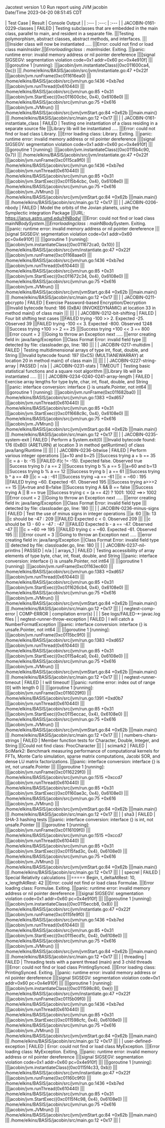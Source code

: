 Jacotest version 1.0
Run report using JVM jacobin
<br>Date/Time 2023-04-20 08:51:45 CDT
<br>
<br>
| Test Case | Result | Console Output |
| :--- | :---: | :--- |
| JACOBIN-0161-0229-classes | FAILED | Testing subclasses that are embedded in the main class, parallel to main, and resident in a separate file.
|||Testing polymorphism, abstract classes, abstract methods, and interfaces.
|||
|||Insider class will now be instantiated .....
|||Error: could not find or load class main$Insider.
|||Error loading class: main$Insider. Exiting.
|||panic: runtime error: invalid memory address or nil pointer dereference
|||[signal SIGSEGV: segmentation violation code=0x1 addr=0x60 pc=0x4e910f]
|||
|||goroutine 1 [running]:
|||jacobin/jvm.instantiateClass({0xc011600ca4, 0xc})
|||	/home/elkins/BASIS/jacobin/src/jvm/instantiate.go:47 +0x22f
|||jacobin/jvm.runFrame(0xc011616ea0)
|||	/home/elkins/BASIS/jacobin/src/jvm/run.go:1436 +0xb7ed
|||jacobin/jvm.runThread(0x610440)
|||	/home/elkins/BASIS/jacobin/src/jvm/run.go:85 +0x31
|||jacobin/jvm.StartExec({0xc011600cbc, 0x4}, 0x6108e0)
|||	/home/elkins/BASIS/jacobin/src/jvm/run.go:75 +0x616
|||jacobin/jvm.JVMrun()
|||	/home/elkins/BASIS/jacobin/src/jvm/jvmStart.go:84 +0x62b
|||main.main()
|||	/home/elkins/BASIS/jacobin/src/main.go:12 +0x17
||| |
| JACOBIN-0161-instantiate_class | FAILED | Testing one instantiation of a class residing in a separate source file
|||Library lib will be instantiated .....
|||Error: could not find or load class Library.
|||Error loading class: Library. Exiting.
|||panic: runtime error: invalid memory address or nil pointer dereference
|||[signal SIGSEGV: segmentation violation code=0x1 addr=0x60 pc=0x4e910f]
|||
|||goroutine 1 [running]:
|||jacobin/jvm.instantiateClass({0xc0115b4c90, 0x7})
|||	/home/elkins/BASIS/jacobin/src/jvm/instantiate.go:47 +0x22f
|||jacobin/jvm.runFrame(0xc0115ca9f0)
|||	/home/elkins/BASIS/jacobin/src/jvm/run.go:1436 +0xb7ed
|||jacobin/jvm.runThread(0x610440)
|||	/home/elkins/BASIS/jacobin/src/jvm/run.go:85 +0x31
|||jacobin/jvm.StartExec({0xc0115b4cbc, 0x4}, 0x6108e0)
|||	/home/elkins/BASIS/jacobin/src/jvm/run.go:75 +0x616
|||jacobin/jvm.JVMrun()
|||	/home/elkins/BASIS/jacobin/src/jvm/jvmStart.go:84 +0x62b
|||main.main()
|||	/home/elkins/BASIS/jacobin/src/main.go:12 +0x17
||| |
| JACOBIN-0206-nbody | FAILED | Model the orbits of the Jovian planets, using the Symplectic integration Package
|||URL: https://janus.astro.umd.edu/HNBody/
|||Error: could not find or load class main$NBodySystem.
|||Error loading class: main$NBodySystem. Exiting.
|||panic: runtime error: invalid memory address or nil pointer dereference
|||[signal SIGSEGV: segmentation violation code=0x1 addr=0x60 pc=0x4e910f]
|||
|||goroutine 1 [running]:
|||jacobin/jvm.instantiateClass({0xc011672ca0, 0x10})
|||	/home/elkins/BASIS/jacobin/src/jvm/instantiate.go:47 +0x22f
|||jacobin/jvm.runFrame(0xc01168aae0)
|||	/home/elkins/BASIS/jacobin/src/jvm/run.go:1436 +0xb7ed
|||jacobin/jvm.runThread(0x610440)
|||	/home/elkins/BASIS/jacobin/src/jvm/run.go:85 +0x31
|||jacobin/jvm.StartExec({0xc011672c34, 0x4}, 0x6108e0)
|||	/home/elkins/BASIS/jacobin/src/jvm/run.go:75 +0x616
|||jacobin/jvm.JVMrun()
|||	/home/elkins/BASIS/jacobin/src/jvm/jvmStart.go:84 +0x62b
|||main.main()
|||	/home/elkins/BASIS/jacobin/src/main.go:12 +0x17
||| |
| JACOBIN-0211-pbcrypto | FAILED | Exercise Password-based Encryption/Decryption
|||Invalid bytecode found: 186 (0xBA) (INVOKEDYNAMIC) at location 33 in method main() of class main
|||
||| |
| JACOBIN-0212-bit-shifting | FAILED | Four bit shifting test cases
|||FAILED trying -100 >> 2. Expected -25. Observed 39
|||FAILED trying -100 << 3. Expected -800. Observed 1248
|||Success trying +100 >> 2 == 25
|||Success trying +100 << 3 == 800
|||Error count = 2
|||Going to thrrow an Exception next .....
|||error creating field in: java/lang/Exception
|||Class Format Error: invalid field type
|||  detected by file: classloader.go, line: 180
||| |
| JACOBIN-0217-multidim | FAILED | Testing multidimensional arrays of type int, float, double, and String
|||Invalid bytecode found: 197 (0xC5) (MULTIANEWARRAY) at location 20 in method main() of class main
|||
||| |
| JACOBIN-0227-string-array | PASSED | n/a |
| JACOBIN-0231-stats | TIMEOUT | Testing basic statistical functions and a square root algorithm
|||Library lib will be instantiated .....
||| |
| JACOBIN-0234-0240-0241-array-length | FAILED | Exercise array lengths for type byte, char, int, float, double, and String
|||panic: interface conversion: interface {} is unsafe.Pointer, not int64
|||
|||goroutine 1 [running]:
|||jacobin/jvm.runFrame(0xc011682ba0)
|||	/home/elkins/BASIS/jacobin/src/jvm/run.go:1383 +0xd657
|||jacobin/jvm.runThread(0x610440)
|||	/home/elkins/BASIS/jacobin/src/jvm/run.go:85 +0x31
|||jacobin/jvm.StartExec({0xc011668c9c, 0x4}, 0x6108e0)
|||	/home/elkins/BASIS/jacobin/src/jvm/run.go:75 +0x616
|||jacobin/jvm.JVMrun()
|||	/home/elkins/BASIS/jacobin/src/jvm/jvmStart.go:84 +0x62b
|||main.main()
|||	/home/elkins/BASIS/jacobin/src/main.go:12 +0x17
||| |
| JACOBIN-0235-system-exit | FAILED | Perform a System.exit(0)
|||Invalid bytecode found: 176 (0xB0) (ARETURN) at location 3 in method getRuntime() of class java/lang/Runtime
|||
||| |
| JACOBIN-0236-bitwise | FAILED | Perform various integer operations
|||a=10 and b=25
|||Success trying a + b == 35
|||c = a - b: -15
|||FAILED if(c != -15). Expected false. Observed true
|||Success trying b / a == 2
|||Success trying b % a == 5
|||a=60 and b=13
|||Success trying b % a == 12
|||Success trying b | a == 61
|||Success trying b ^ a == 49
|||c = ~a : -61
|||Success trying ~a == -61
|||c = ~60 : 195
|||FAILED trying ~60. Expected -61. Observed 195
|||Success trying a>>>2 == 15
|||A=true and B=false
|||Success trying A && B == false
|||Success trying A || B == true
|||Success trying c = (a == 42) ? 1001: 1002 ==>> 1002
|||Error count = 2
|||Going to thrrow an Exception next .....
|||error creating field in: java/lang/Exception
|||Class Format Error: invalid field type
|||  detected by file: classloader.go, line: 180
||| |
| JACOBIN-0236-minus-signs | FAILED | Test the use of minus signs in integer operations
|||a: 60
|||b: 13
|||c should be -47 : 209
|||FAILED Expected c < 0. Observed 209
|||
|||c should be 13 - 60 = -47 : -47
|||FAILED Expected b - a == -47. Observed -47
|||
|||c = ~60 ==> 195
|||FAILED trying c = ~60. Expected -61. Observed 195
|||
|||Error count = 3
|||Going to thrrow an Exception next .....
|||error creating field in: java/lang/Exception
|||Class Format Error: invalid field type
|||  detected by file: classloader.go, line: 180
||| |
| JACOBIN-0237-nil-printlns | PASSED | n/a |
| arrays_1 | FAILED | Testing accessibility of array elements of type byte, char, int, float, double, and String
|||panic: interface conversion: interface {} is unsafe.Pointer, not int64
|||
|||goroutine 1 [running]:
|||jacobin/jvm.runFrame(0xc01163ec60)
|||	/home/elkins/BASIS/jacobin/src/jvm/run.go:1383 +0xd657
|||jacobin/jvm.runThread(0x610440)
|||	/home/elkins/BASIS/jacobin/src/jvm/run.go:85 +0x31
|||jacobin/jvm.StartExec({0xc011626cb4, 0x4}, 0x6108e0)
|||	/home/elkins/BASIS/jacobin/src/jvm/run.go:75 +0x616
|||jacobin/jvm.JVMrun()
|||	/home/elkins/BASIS/jacobin/src/jvm/jvmStart.go:84 +0x62b
|||main.main()
|||	/home/elkins/BASIS/jacobin/src/main.go:12 +0x17
||| |
| negtest-comp-error | COMP-ERROR | compilation error(s)
 | | | See logs/FAILED-*-javac.log files |
| negtest-runner-throw-exception | FAILED | I will catch a NumberFormatException
|||panic: interface conversion: interface {} is unsafe.Pointer, not int64
|||
|||goroutine 1 [running]:
|||jacobin/jvm.runFrame(0xc0115bc9f0)
|||	/home/elkins/BASIS/jacobin/src/jvm/run.go:1383 +0xd657
|||jacobin/jvm.runThread(0x610440)
|||	/home/elkins/BASIS/jacobin/src/jvm/run.go:85 +0x31
|||jacobin/jvm.StartExec({0xc0115a4ca0, 0x4}, 0x6108e0)
|||	/home/elkins/BASIS/jacobin/src/jvm/run.go:75 +0x616
|||jacobin/jvm.JVMrun()
|||	/home/elkins/BASIS/jacobin/src/jvm/jvmStart.go:84 +0x62b
|||main.main()
|||	/home/elkins/BASIS/jacobin/src/main.go:12 +0x17
||| |
| negtest-runner-timeout | FAILED | I will timeout!
|||panic: runtime error: index out of range [0] with length 0
|||
|||goroutine 1 [running]:
|||jacobin/jvm.runFrame(0xc0116029f0)
|||	/home/elkins/BASIS/jacobin/src/jvm/run.go:1391 +0xd0b7
|||jacobin/jvm.runThread(0x610440)
|||	/home/elkins/BASIS/jacobin/src/jvm/run.go:85 +0x31
|||jacobin/jvm.StartExec({0xc0115eccac, 0x4}, 0x6108e0)
|||	/home/elkins/BASIS/jacobin/src/jvm/run.go:75 +0x616
|||jacobin/jvm.JVMrun()
|||	/home/elkins/BASIS/jacobin/src/jvm/jvmStart.go:84 +0x62b
|||main.main()
|||	/home/elkins/BASIS/jacobin/src/main.go:12 +0x17
||| |
| numbers-chars-strings | FAILED | Member function tests for Character, Double, Integer, and String
|||Could not find class: ProcCharacter
||| |
| scimark2 | FAILED | SciMark2: Benchmark measuring performance	of computational kernels for FFTs, Monte Carlo simulation, sparse matrix computations, Jacobi SOR, and dense LU matrix factorizations.
|||panic: interface conversion: interface {} is int, not unsafe.Pointer
|||
|||goroutine 1 [running]:
|||jacobin/jvm.runFrame(0xc0116229f0)
|||	/home/elkins/BASIS/jacobin/src/jvm/run.go:1515 +0xccd7
|||jacobin/jvm.runThread(0x610440)
|||	/home/elkins/BASIS/jacobin/src/jvm/run.go:85 +0x31
|||jacobin/jvm.StartExec({0xc01160ae3c, 0x4}, 0x6108e0)
|||	/home/elkins/BASIS/jacobin/src/jvm/run.go:75 +0x616
|||jacobin/jvm.JVMrun()
|||	/home/elkins/BASIS/jacobin/src/jvm/jvmStart.go:84 +0x62b
|||main.main()
|||	/home/elkins/BASIS/jacobin/src/main.go:12 +0x17
||| |
| sha3 | FAILED | SHA-3 hashing tests
|||panic: interface conversion: interface {} is int, not unsafe.Pointer
|||
|||goroutine 1 [running]:
|||jacobin/jvm.runFrame(0xc0116109f0)
|||	/home/elkins/BASIS/jacobin/src/jvm/run.go:1515 +0xccd7
|||jacobin/jvm.runThread(0x610440)
|||	/home/elkins/BASIS/jacobin/src/jvm/run.go:85 +0x31
|||jacobin/jvm.StartExec({0xc0115fad3c, 0x4}, 0x6108e0)
|||	/home/elkins/BASIS/jacobin/src/jvm/run.go:75 +0x616
|||jacobin/jvm.JVMrun()
|||	/home/elkins/BASIS/jacobin/src/jvm/jvmStart.go:84 +0x62b
|||main.main()
|||	/home/elkins/BASIS/jacobin/src/main.go:12 +0x17
||| |
| specrel | FAILED | Special Relativity calculations
|||===== Begin, t_deltaAtRest: 10, x_lengthAtRest: 42
|||Error: could not find or load class Formulae.
|||Error loading class: Formulae. Exiting.
|||panic: runtime error: invalid memory address or nil pointer dereference
|||[signal SIGSEGV: segmentation violation code=0x1 addr=0x60 pc=0x4e910f]
|||
|||goroutine 1 [running]:
|||jacobin/jvm.instantiateClass({0xc0115eccb8, 0x8})
|||	/home/elkins/BASIS/jacobin/src/jvm/instantiate.go:47 +0x22f
|||jacobin/jvm.runFrame(0xc0115fe9f0)
|||	/home/elkins/BASIS/jacobin/src/jvm/run.go:1436 +0xb7ed
|||jacobin/jvm.runThread(0x610440)
|||	/home/elkins/BASIS/jacobin/src/jvm/run.go:85 +0x31
|||jacobin/jvm.StartExec({0xc0115ecd1c, 0x4}, 0x6108e0)
|||	/home/elkins/BASIS/jacobin/src/jvm/run.go:75 +0x616
|||jacobin/jvm.JVMrun()
|||	/home/elkins/BASIS/jacobin/src/jvm/jvmStart.go:84 +0x62b
|||main.main()
|||	/home/elkins/BASIS/jacobin/src/main.go:12 +0x17
||| |
| threading | FAILED | Threading tests with a parent thread (main) and 3 child threads
|||Error: could not find or load class PrintingSynced.
|||Error loading class: PrintingSynced. Exiting.
|||panic: runtime error: invalid memory address or nil pointer dereference
|||[signal SIGSEGV: segmentation violation code=0x1 addr=0x60 pc=0x4e910f]
|||
|||goroutine 1 [running]:
|||jacobin/jvm.instantiateClass({0xc011598c80, 0xe})
|||	/home/elkins/BASIS/jacobin/src/jvm/instantiate.go:47 +0x22f
|||jacobin/jvm.runFrame(0xc0115b09f0)
|||	/home/elkins/BASIS/jacobin/src/jvm/run.go:1436 +0xb7ed
|||jacobin/jvm.runThread(0x610440)
|||	/home/elkins/BASIS/jacobin/src/jvm/run.go:85 +0x31
|||jacobin/jvm.StartExec({0xc011598cfc, 0x4}, 0x6108e0)
|||	/home/elkins/BASIS/jacobin/src/jvm/run.go:75 +0x616
|||jacobin/jvm.JVMrun()
|||	/home/elkins/BASIS/jacobin/src/jvm/jvmStart.go:84 +0x62b
|||main.main()
|||	/home/elkins/BASIS/jacobin/src/main.go:12 +0x17
||| |
| user-defined-exception | FAILED | Error: could not find or load class MyException.
|||Error loading class: MyException. Exiting.
|||panic: runtime error: invalid memory address or nil pointer dereference
|||[signal SIGSEGV: segmentation violation code=0x1 addr=0x60 pc=0x4e910f]
|||
|||goroutine 1 [running]:
|||jacobin/jvm.instantiateClass({0xc0115f4c33, 0xb})
|||	/home/elkins/BASIS/jacobin/src/jvm/instantiate.go:47 +0x22f
|||jacobin/jvm.runFrame(0xc01160c9f0)
|||	/home/elkins/BASIS/jacobin/src/jvm/run.go:1436 +0xb7ed
|||jacobin/jvm.runThread(0x610440)
|||	/home/elkins/BASIS/jacobin/src/jvm/run.go:85 +0x31
|||jacobin/jvm.StartExec({0xc0115f4c98, 0x4}, 0x6108e0)
|||	/home/elkins/BASIS/jacobin/src/jvm/run.go:75 +0x616
|||jacobin/jvm.JVMrun()
|||	/home/elkins/BASIS/jacobin/src/jvm/jvmStart.go:84 +0x62b
|||main.main()
|||	/home/elkins/BASIS/jacobin/src/main.go:12 +0x17
||| |
